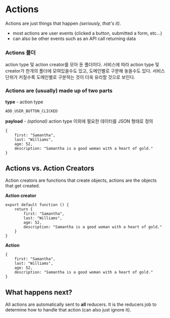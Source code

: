 # Actions

Actions are just things that happen *(seriously, that's it)*.
- most actions are user events (clicked a button, submitted a form, etc...)
- can also be other events such as an API call returning data

### Actions 폴더

action type 및 action creator를 모아 둔 폴더이다. 서비스에 따라 action type 및 creator가 한개의 폴더에 모여있을수도 있고, 도메인별로 구분해 놓을수도 있다. 서비스 단위가 커질수록 도메인별로 구분하는 것이 더욱 유리할 것으로 보인다.

### Actions are (usually) made up of two parts

**type** - action type
```
ADD_USER_BUTTON_CLICKED
```

**payload** - *(optional)* action type 이외에 필요한 데이터를 JSON 형태로 정의
```
{
    first: "Samantha",
    last: "Williams",
    age: 52,
    description: "Samantha is a good woman with a heart of gold."
}
```

## Actions vs. Action Creators

Action creators are functions that create objects, actions are the objects that get created.

**Action creator**
```
export default function () {
    return {
        first: "Samantha",
        last: "Williams",
        age: 52,
        description: "Samantha is a good woman with a heart of gold."
    }
}
```

**Action**
```
{
    first: "Samantha",
    last: "Williams",
    age: 52,
    description: "Samantha is a good woman with a heart of gold."
}
```

## What happens next?

All actions are automatically sent to **all** reducers. It is the reducers job to determine how to handle that action
(can also just ignore it).
